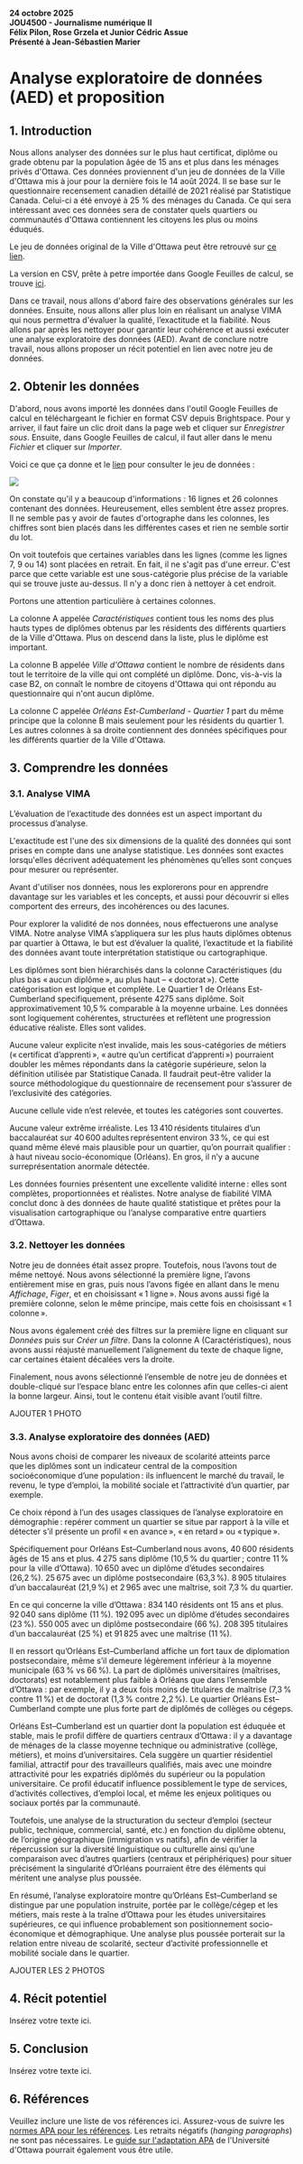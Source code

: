 **24 octobre 2025**<br>
**JOU4500 - Journalisme numérique II**<br>
**Félix Pilon, Rose Grzela et Junior Cédric Assue**<br>
**Présenté à Jean-Sébastien Marier**<br>

# Analyse exploratoire de données (AED) et proposition

## 1. Introduction

Nous allons analyser des données sur le plus haut certificat, diplôme ou grade obtenu par la population âgée de 15 ans et plus dans les ménages privés d'Ottawa. Ces données proviennent d'un jeu de données de la Ville d'Ottawa mis à jour pour la dernière fois le 14 août 2024. Il se base sur le questionnaire recensement canadien détaillé de 2021 réalisé par Statistique Canada. Celui-ci a été envoyé à 25 % des ménages du Canada. Ce qui sera intéressant avec ces données sera de constater quels quartiers ou communautés d'Ottawa contiennent les citoyens les plus ou moins éduqués.

Le jeu de données original de la Ville d'Ottawa peut être retrouvé sur [ce lien](https://ouverte.ottawa.ca/datasets/ottawa::questionnaire-d%C3%A9taill%C3%A9-du-recensement-de-2021-donn%C3%A9es-par-quartier/about).

La version en CSV, prête à petre importée dans Google Feuilles de calcul, se trouve [ici](https://raw.githubusercontent.com/jsmarier/files-for-course-assignments/refs/heads/main/Questionnaire_d%C3%A9taill%C3%A9_du_recensement_de_2021_Donn%C3%A9es_par_quartier.csv).

Dans ce travail, nous allons d'abord faire des observations générales sur les données. Ensuite, nous allons aller plus loin en réalisant un analyse VIMA qui nous permettra d'évaluer la qualité, l’exactitude et la fiabilité. Nous allons par après les nettoyer pour garantir leur cohérence et aussi exécuter une analyse exploratoire des données (AED). Avant de conclure notre travail, nous allons proposer un récit potentiel en lien avec notre jeu de données. 

## 2. Obtenir les données

D'abord, nous avons importé les données dans l'outil Google Feuilles de calcul en téléchargeant le fichier en format CSV depuis Brightspace. Pour y arriver, il faut faire un clic droit dans la page web et cliquer sur *Enregistrer sous*. Ensuite, dans Google Feuilles de calcul, il faut aller dans le menu *Fichier* et cliquer sur *Importer*.

Voici ce que ça donne et le [lien](https://docs.google.com/spreadsheets/d/1n6u9YcId6_9M40IpYNTZEE7qXEqNcJYxlNoqJJsuAGE/edit?usp=sharing) pour consulter le jeu de données : 

![](jeu-donnees-initial.png)<br>


On constate qu'il y a beaucoup d'informations : 16 lignes et 26 colonnes contenant des données. Heureusement, elles semblent être assez propres. Il ne semble pas y avoir de fautes d'ortographe dans les colonnes, les chiffres sont bien placés dans les différentes cases et rien ne semble sortir du lot.

On voit toutefois que certaines variables dans les lignes (comme les lignes 7, 9 ou 14) sont placées en retrait. En fait, il ne s'agit pas d'une erreur. C'est parce que cette variable est une sous-catégorie plus précise de la variable qui se trouve juste au-dessus. Il n'y a donc rien à nettoyer à cet endroit.

Portons une attention particulière à certaines colonnes.

La colonne A appelée *Caractéristiques* contient tous les noms des plus hauts types de diplômes obtenus par les résidents des différents quartiers de la Ville d'Ottawa. Plus on descend dans la liste, plus le diplôme est important.

La colonne B appelée *Ville d'Ottawa* contient le nombre de résidents dans tout le territoire de la ville qui ont complété un diplôme. Donc, vis-à-vis la case B2, on connaît le nombre de citoyens d'Ottawa qui ont répondu au questionnaire qui n'ont aucun diplôme.

La colonne C appelée *Orléans Est-Cumberland - Quartier 1* part du même principe que la colonne B mais seulement pour les résidents du quartier 1. Les autres colonnes à sa droite contiennent des données spécifiques pour les différents quartier de la Ville d'Ottawa.

## 3. Comprendre les données

### 3.1. Analyse VIMA

L’évaluation de l’exactitude des données est un aspect important du processus d’analyse. 

L'exactitude est l'une des six dimensions de la qualité des données qui sont prises en compte dans une analyse statistique. Les données sont exactes lorsqu'elles décrivent adéquatement les phénomènes qu’elles sont conçues pour mesurer ou représenter.

Avant d'utiliser nos données, nous les explorerons pour en apprendre davantage sur les variables et les concepts, et aussi pour découvrir si elles comportent des erreurs, des incohérences ou des lacunes.

Pour explorer la validité de nos données, nous effectuerons une analyse VIMA. Notre analyse VIMA s’appliquera sur les plus hauts diplômes obtenus par quartier à Ottawa, le but est d’évaluer la qualité, l’exactitude et la fiabilité des données avant toute interprétation statistique ou cartographique.
 
Les diplômes sont bien hiérarchisés dans la colonne Caractéristiques (du plus bas « aucun diplôme », au plus haut – « doctorat »). Cette catégorisation est logique et complète. Le Quartier 1 de Orléans Est-Cumberland specifiquement, présente 4275 sans diplôme. Soit approximativement 10,5 % comparable à la moyenne urbaine. Les données sont logiquement cohérentes, structurées et reflètent une progression éducative réaliste. Elles sont valides.
 
Aucune valeur explicite n’est invalide, mais les sous-catégories de métiers (« certificat d’apprenti », « autre qu’un certificat d’apprenti ») pourraient doubler les mêmes répondants dans la catégorie supérieure, selon la définition utilisée par Statistique Canada. Il faudrait peut-être valider la source méthodologique du questionnaire de recensement pour s’assurer de l’exclusivité des catégories.
 
Aucune cellule vide n’est relevée, et toutes les catégories sont couvertes.
 
Aucune valeur extrême irréaliste. Les 13 410 résidents titulaires d’un baccalauréat sur 40 600 adultes représentent environ 33 %, ce qui est quand même élevé mais plausible pour un quartier, qu’on pourrait qualifier : à haut niveau socio-économique (Orléans). En gros, il n’y a aucune surreprésentation anormale détectée.
 
Les données fournies présentent une excellente validité interne : elles sont complètes, proportionnées et réalistes. Notre analyse de fiabilité VIMA conclut donc à des données de haute qualité statistique et prêtes pour la visualisation cartographique ou l’analyse comparative entre quartiers d’Ottawa.

### 3.2. Nettoyer les données

Notre jeu de données était assez propre. Toutefois, nous l’avons tout de même nettoyé. Nous avons sélectionné la première ligne, l’avons entièrement mise en gras, puis nous l’avons figée en allant dans le menu *Affichage*, *Figer*, et en choisissant « 1 ligne ». Nous avons aussi figé la première colonne, selon le même principe, mais cette fois en choisissant « 1 colonne ».

Nous avons également créé des filtres sur la première ligne en cliquant sur *Données* puis sur *Créer un filtre*. Dans la colonne A (Caractéristiques), nous avons aussi réajusté manuellement l’alignement du texte de chaque ligne, car certaines étaient décalées vers la droite.

Finalement, nous avons sélectionné l’ensemble de notre jeu de données et double-cliqué sur l’espace blanc entre les colonnes afin que celles-ci aient la bonne largeur. Ainsi, tout le contenu était visible avant l’outil filtre.

AJOUTER 1 PHOTO

### 3.3. Analyse exploratoire des données (AED)

Nous avons choisi de comparer les niveaux de scolarité atteints parce que les diplômes sont un indicateur central de la composition socioéconomique d’une population : ils influencent le marché du travail, le revenu, le type d’emploi, la mobilité sociale et l’attractivité d’un quartier, par exemple.
 
Ce choix répond à l’un des usages classiques de l’analyse exploratoire en démographie : repérer comment un quartier se situe par rapport à la ville et détecter s’il présente un profil « en avance », « en retard » ou « typique ».​
 
Spécifiquement pour Orléans Est–Cumberland nous avons, 40 600 résidents âgés de 15 ans et plus. 4 275 sans diplôme (10,5 % du quartier ; contre 11 % pour la ville d’Ottawa). 10 650 avec un diplôme d’études secondaires (26,2 %). 25 675 avec un diplôme postsecondaire (63,3 %). 8 905 titulaires d’un baccalauréat (21,9 %) et 2 965 avec une maîtrise, soit 7,3 % du quartier.

En ce qui concerne la ville d’Ottawa : 834 140 résidents ont 15 ans et plus. 92 040 sans diplôme (11 %). 192 095 avec un diplôme d’études secondaires (23 %). 550 005 avec un diplôme postsecondaire (66 %). 208 395 titulaires d’un baccalauréat (25 %) et 91 825 avec une maîtrise (11 %).

Il en ressort qu’Orléans Est–Cumberland affiche un fort taux de diplomation postsecondaire, même s’il demeure légèrement inférieur à la moyenne municipale (63 % vs 66 %). La part de diplômés universitaires (maîtrises, doctorats) est notablement plus faible à Orléans que dans l’ensemble d’Ottawa : par exemple, il y a deux fois moins de titulaires de maîtrise (7,3 % contre 11 %) et de doctorat (1,3 % contre 2,2 %). Le quartier Orléans Est–Cumberland compte une plus forte part de diplômés de collèges ou cégeps.
 
Orléans Est–Cumberland est un quartier dont la population est éduquée et stable, mais le profil diffère de quartiers centraux d’Ottawa : il y a davantage de ménages de la classe moyenne technique ou administrative (collège, métiers), et moins d’universitaires. Cela suggère un quartier résidentiel familial, attractif pour des travailleurs qualifiés, mais avec une moindre attractivité pour les expatriés diplômés du supérieur ou la population universitaire. Ce profil éducatif influence possiblement le type de services, d’activités collectives, d’emploi local, et même les enjeux politiques ou sociaux portés par la communauté.
 
Toutefois, une analyse de la structuration du secteur d’emploi (secteur public, technique, commercial, santé, etc.) en fonction du diplôme obtenu, de l’origine géographique (immigration vs natifs), afin de vérifier la répercussion sur la diversité linguistique ou culturelle ainsi qu’une comparaison avec d’autres quartiers (centraux et périphériques) pour situer précisément la singularité d’Orléans pourraient être des éléments qui méritent une analyse plus poussée.
 
En résumé, l’analyse exploratoire montre qu’Orléans Est–Cumberland se distingue par une population instruite, portée par le collège/cégep et les métiers, mais reste à la traîne d’Ottawa pour les études universitaires supérieures, ce qui influence probablement son positionnement socio-économique et démographique. Une analyse plus poussée porterait sur la relation entre niveau de scolarité, secteur d’activité professionnelle et mobilité sociale dans le quartier.
 
AJOUTER LES 2 PHOTOS

## 4. Récit potentiel

Insérez votre texte ici.

## 5. Conclusion

Insérez votre texte ici.

## 6. Références

Veuillez inclure une liste de vos références ici. Assurez-vous de suivre les [normes APA pour les références](https://apastyle.apa.org/style-grammar-guidelines/references). Les retraits négatifs (*hanging paragraphs*) ne sont pas nécessaires. Le [guide sur l'adaptation APA](https://arts.uottawa.ca/lettres/sites/arts.uottawa.ca.lettres/files/cartu-outils-de-redaction-adaptation-apa.pdf) de l'Université d'Ottawa pourrait également vous être utile.